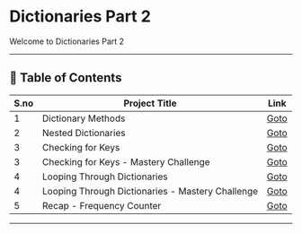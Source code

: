 # Dictionaries Part 2

Welcome to Dictionaries Part 2

---

## 📅 Table of Contents

| S.no | Project Title                                      | Link                                      |
|------|----------------------------------------------------|-------------------------------------------|
| 1    | Dictionary Methods                                 | [Goto](1/README.md)                       |
| 2    | Nested Dictionaries                                | [Goto](2/README.md)                       |
| 3    | Checking for Keys                                  | [Goto](3/README.md)                       |
| 3    | Checking for Keys - Mastery Challenge              | [Goto](3/mastery_challenge/README.md)     |
| 4    | Looping Through Dictionaries                       | [Goto](4/README.md)                       |
| 4    | Looping Through Dictionaries - Mastery Challenge   | [Goto](4/mastery_challenge/README.md)     |
| 5    | Recap - Frequency Counter                          | [Goto](5/README.md)                       | 



---

